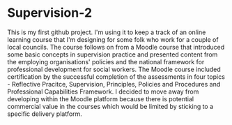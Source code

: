 Supervision-2
=============
This is my first github project. I'm using it to keep a track of an online learning course that I'm designing for some folk who work for a couple of local councils. The course follows on from a Moodle course that introduced some basic concepts in supervision practice and presented content from the employing organisations' policies and the national framework for professional development for social workers. The Moodle course included certification by the successful completion of the assessments in four topics - Reflective Pracitce, Supervision, Principles, Policies and Procedures and Professional Capabilities Framework.
I decided to move away from developing within the Moodle platform because there is potential commercial value in the courses which would be limited by sticking to a specific delivery platform.
